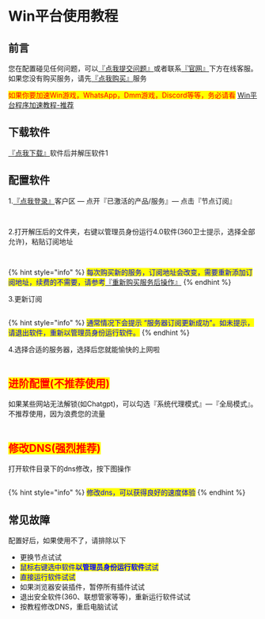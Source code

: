 # Win平台使用教程

## **前言**

您在配置碰见任何问题，可以[『点我提交问题』](https://www.lengjiao.me/submitticket.php)或者联系[『官网』](https://www.lengjiao.me)下方在线客服。如果您没有购买服务，请先[『点我购买』](https://www.lengjiao.me/cart.php)服务



<mark style="color:red;">如果你要加速Win游戏，WhatsApp，Dmm游戏，Discord等等，务必请看</mark> [Win平台程序加速教程-推荐](win-ping-tai-cheng-xu-jia-su-jiao-cheng-tui-jian.md)

## 下载软件

&#x20;[『点我下载』](https://dlink.host/1drv/aHR0cHM6Ly8xZHJ2Lm1zL3UvYy83MzRhZmI0ZGUyNTNlNjAyL0VmMDI1SGpFRGRWQ2tiQTdfMndsSTdNQkZJUGYyQ21lWTJYWkhiNFd3OTNhQXc_ZT1qd2lQZUQ.zip)软件后并解压软件1

## 配置软件

1.[『点我登录』](https://www.lengjiao.me/clientarea.php)客户区 — 点开『已激活的产品/服务』— 点击『节点订阅』

<div align="left"><figure><img src="https://pic.imgdb.cn/item/65a2bab5871b83018ad40227.png" alt=""><figcaption></figcaption></figure></div>

<div align="left"><figure><img src="https://pic.imgdb.cn/item/65a2bab5871b83018ad402dd.png" alt=""><figcaption></figcaption></figure></div>

2.打开解压后的文件夹，右键以管理员身份运行4.0软件(360卫士提示，选择全部允许)，粘贴订阅地址

<div align="left"><figure><img src="https://pic.imgdb.cn/item/65a2bab5871b83018ad4037a.png" alt=""><figcaption></figcaption></figure></div>

<div align="left"><figure><img src="https://pic.imgdb.cn/item/65a2bab5871b83018ad403fc.png" alt=""><figcaption></figcaption></figure></div>

{% hint style="info" %}
<mark style="color:blue;">每次购买新的服务，订阅地址会改变，需要重新添加订阅地址，续费的不需要，请参考</mark>[『重新购买服务后操作』](../chang-jian-wen-ti/zhong-xin-gou-mai-fu-wu-hou-cao-zuo.md)
{% endhint %}

3.更新订阅

<div align="left"><figure><img src="https://pic.imgdb.cn/item/65a2bab5871b83018ad40496.png" alt=""><figcaption></figcaption></figure></div>

{% hint style="info" %}
<mark style="color:blue;">通常情况下会提示  “服务器订阅更新成功"。如未提示，请退出软件，重新以管理员身份运行软件。</mark>
{% endhint %}

4.选择合适的服务器，选择后您就能愉快的上网啦

<div align="left"><figure><img src="https://pic.imgdb.cn/item/65a2baca871b83018ad45b7f.png" alt=""><figcaption></figcaption></figure></div>

## <mark style="color:red;">进阶配置(不推荐使用)</mark>

如果某些网站无法解锁(如Chatgpt)，可以勾选『系统代理模式』—『全局模式』。不推荐使用，因为浪费您的流量

<div align="left"><figure><img src="https://pic.imgdb.cn/item/65a2baca871b83018ad45c0c.png" alt=""><figcaption></figcaption></figure></div>

## <mark style="color:red;">修改DNS(强烈推荐)</mark>

打开软件目录下的dns修改，按下图操作

<div align="left"><figure><img src="https://pic.imgdb.cn/item/65a2baca871b83018ad45c93.png" alt=""><figcaption></figcaption></figure></div>

{% hint style="info" %}
<mark style="color:blue;">修改dns，可以获得良好的速度体验</mark>
{% endhint %}

## 常见故障

配置好后，如果使用不了，请排除以下

* 更换节点试试
* <mark style="color:blue;">鼠标右键选中软件</mark><mark style="color:blue;">**以管理员身份运行软件**</mark><mark style="color:blue;">试试</mark>
* <mark style="color:blue;">直接运行软件试试</mark>
* 如果浏览器安装插件，暂停所有插件试试
* 退出安全软件(360、联想管家等等)，重新运行软件试试
* 按教程修改DNS，重启电脑试试
